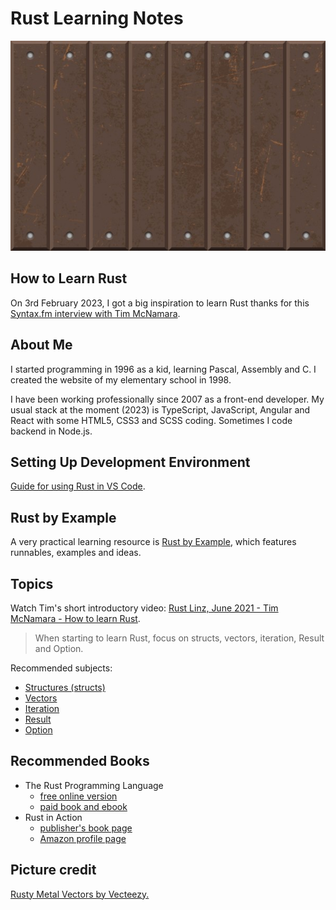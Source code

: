# Rust Learning Notes

![Rusty texture](iron-texture-background-2.jpg)

## How to Learn Rust

On 3rd February 2023, I got a big inspiration to learn Rust thanks for this [Syntax.fm interview with Tim McNamara](https://syntax.fm/show/571/supper-club-rust-in-action-with-tim-mcnamara).

## About Me

I started programming in 1996 as a kid, learning Pascal, Assembly and C. I created the website of my elementary school in 1998.

I have been working professionally since 2007 as a front-end developer. My usual stack at the moment (2023) is TypeScript, JavaScript, Angular and React with some HTML5, CSS3 and SCSS coding. Sometimes I code backend in Node.js.

## Setting Up Development Environment

[Guide for using Rust in VS Code](https://code.visualstudio.com/docs/languages/rust).

## Rust by Example

A very practical learning resource is [Rust by Example](https://doc.rust-lang.org/stable/rust-by-example/), which features runnables, examples and ideas.

## Topics

Watch Tim's short introductory video: [Rust Linz, June 2021 - Tim McNamara - How to learn Rust](https://www.youtube.com/watch?v=sDtQaO5_SOw).

> When starting to learn Rust, focus on structs, vectors, iteration, Result and Option.

Recommended subjects:

* [Structures (structs)](https://doc.rust-lang.org/rust-by-example/custom_types/structs.html)
* [Vectors](https://doc.rust-lang.org/rust-by-example/std/vec.html)
* [Iteration](https://doc.rust-lang.org/rust-by-example/flow_control/for.html)
* [Result](https://doc.rust-lang.org/rust-by-example/error/result.html)
* [Option](https://doc.rust-lang.org/std/option/index.html)

## Recommended Books

* The Rust Programming Language
  * [free online version](https://doc.rust-lang.org/book/)
  * [paid book and ebook](https://nostarch.com/rust-programming-language-2nd-edition)
* Rust in Action
  * [publisher's book page](https://www.manning.com/books/rust-in-action)
  * [Amazon profile page](https://www.amazon.com/Rust-Action-TS-McNamara/dp/1617294551)

## Picture credit

[Rusty Metal Vectors by Vecteezy.](https://www.vecteezy.com/free-vector/rusty-metal)